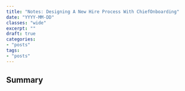 ```yaml
---
title: "Notes: Designing A New Hire Process With ChiefOnboarding"
date: "YYYY-MM-DD"
classes: "wide"
excerpt: ""
draft: true
categories:
- "posts"
tags:
- "posts"
---
```


## Summary


